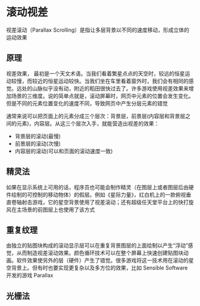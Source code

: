 # 滚动视差

视差滚动（Parallax Scrolling）是指让多层背景以不同的速度移动，形成立体的运动效果

## 原理

视差效果， 最初是一个天文术语。当我们看着繁星点点的天空时，较远的恒星运动较慢，而较近的恒星运动较快。当我们坐在车里看着窗外时，我们会有相同的感觉。远处的山脉似乎没有动，附近的稻田很快过去了。许多游戏使用视差效果来增加场景的三维度。说的简单点就是，滚动屏幕时，网页中元素的位置会发生变化。但是不同的元素位置变化的速度不同，导致网页中产生分层元素的错觉

通常来说可以把页面上的元素分成三个层次：背景层，前景层(内容层和背景层之间的元素)，内容层。从这三个层次入手，就能营造出视差的效果：

- 背景层的滚动(最慢)
- 前景层的滚动(次慢)
- 内容层的滚动(可以和页面的滚动速度一致)

## 精灵法

如果在显示系统上可用的话，程序员也可能会制作精灵（在图层上或者图层后由硬件绘制的可控制的移动物体）的假层。例如《星际力量》，红白机上的一款俯视垂直卷轴射击游戏，它的星空背景使用了视差滚动；还有超级任天堂平台上的快打旋风在主场景的前图层上也使用了该方式

## 重复纹理

由独立的贴图块构成的滚动显示层可以在重复背景图层的上面绘制以产生“浮动”感觉，从而制造视差滚动效果。颜色循环技术可以在整个屏幕上快速创建贴图块动画。软件效果使另外的层（硬件）产生了错觉。很多游戏将这一技术用在滚动的星空背景上。但有时也要实现更复杂以及多方位的效果，比如 Sensible Software 开发的游戏 Parallax

## 光栅法
